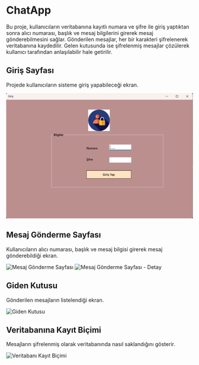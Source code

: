 # ChatApp

Bu proje, kullanıcıların veritabanına kayıtlı numara ve şifre ile giriş yaptıktan sonra alıcı numarası, başlık ve mesaj bilgilerini girerek mesaj gönderebilmesini sağlar. Gönderilen mesajlar, her bir karakteri şifrelenerek veritabanına kaydedilir. Gelen kutusunda ise şifrelenmiş mesajlar çözülerek kullanıcı tarafından anlaşılabilir hale getirilir.

## Giriş Sayfası
Projede kullanıcıların sisteme giriş yapabileceği ekran.

![Giriş Sayfası](ChatApp/images/resim1.png)

## Mesaj Gönderme Sayfası
Kullanıcıların alıcı numarası, başlık ve mesaj bilgisi girerek mesaj gönderebildiği ekran.

![Mesaj Gönderme Sayfası](images/resim2.png)
![Mesaj Gönderme Sayfası - Detay](images/resim3.png)

## Giden Kutusu
Gönderilen mesajların listelendiği ekran.

![Giden Kutusu](images/resim4.png)

## Veritabanına Kayıt Biçimi
Mesajların şifrelenmiş olarak veritabanında nasıl saklandığını gösterir.

![Veritabanı Kayıt Biçimi](images/resim5.png)
